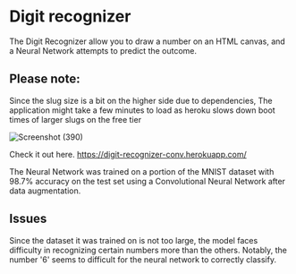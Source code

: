 # Digit recognizer
The Digit Recognizer allow you to draw a number on an HTML canvas, and a Neural Network attempts to predict the outcome.

## Please note: 
Since the slug size is a bit on the higher side due to dependencies, The application might take a few minutes to load as heroku slows down boot times of larger slugs on the free tier

![Screenshot (390)](https://user-images.githubusercontent.com/68558063/109596251-ddd5df00-7b3b-11eb-8a7e-ea9ed7727fd3.png)

Check it out here.
https://digit-recognizer-conv.herokuapp.com/

The Neural Network was trained on a portion of the MNIST dataset with 98.7% accuracy on the test set using a Convolutional Neural Network after data augmentation.

## Issues
Since the dataset it was trained on is not too large, the model faces difficulty in recognizing certain numbers more than the others. Notably, the number '6' seems to difficult for the neural network to correctly classify.
